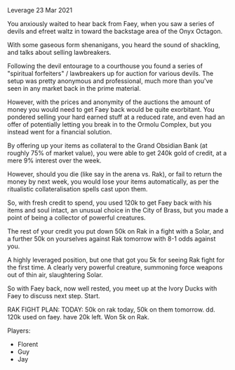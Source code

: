 Leverage
23 Mar 2021

You anxiously waited to hear back from Faey, when you saw a series of devils and efreet waltz in toward the backstage area of the Onyx Octagon.

With some gaseous form shenanigans, you heard the sound of shackling, and talks about selling lawbreakers.

Following the devil entourage to a courthouse you found a series of "spiritual forfeiters" / lawbreakers up for auction for various devils. The setup was pretty anonymous and professional, much more than you've seen in any market back in the prime material.

However, with the prices and anonymity of the auctions the amount of money you would need to get Faey back would be quite exorbitant. You pondered selling your hard earned stuff at a reduced rate, and even had an offer of potentially letting you break in to the Ormolu Complex, but you instead went for a financial solution.

By offering up your items as collateral to the Grand Obsidian Bank (at roughly 75% of market value), you were able to get 240k gold of credit, at a mere 9% interest over the week.

However, should you die (like say in the arena vs. Rak), or fail to return the money by next week, you would lose your items automatically, as per the ritualistic collateralisation spells cast upon them.

So, with fresh credit to spend, you used 120k to get Faey back with his items and soul intact, an unusual choice in the City of Brass, but you made a point of being a collector of powerful creatures.

The rest of your credit you put down 50k on Rak in a fight with a Solar, and a further 50k on yourselves against Rak tomorrow with 8-1 odds against you.

A highly leveraged position, but one that got you 5k for seeing Rak fight for the first time. A clearly very powerful creature, summoning force weapons out of thin air, slaughtering Solar.

So with Faey back, now well rested, you meet up at the Ivory Ducks with Faey to discuss next step. Start.


RAK FIGHT PLAN:
TODAY: 50k on rak today, 50k on them tomorrow. dd.
120k used on faey. have 20k left.
Won 5k on Rak.

Players:
- Florent
- Guy
- Jay

